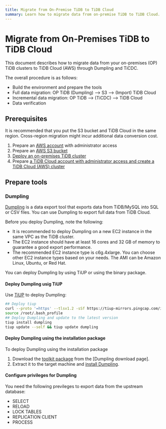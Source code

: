 ```yaml
---
title: Migrate from On-Premise TiDB to TiDB Cloud
summary: Learn how to migrate data from on-premise TiDB to TiDB Cloud.
---
```


# Migrate from On-Premises TiDB to TiDB Cloud

This document describes how to migrate data from your on-premises (OP) TiDB clusters to TiDB Cloud (AWS) through Dumpling and TiCDC.

The overall procedure is as follows:

- Build the environment and prepare the tools
- Full data migration: OP TiDB (Dumpling) --> S3 --> (Import) TiDB Cloud
- Incremental data migration: OP TiDB --> (TiCDC) --> TiDB Cloud
- Data verification

## Prerequisites

It is recommended that you put the S3 bucket and TiDB Cloud in the same region. Cross-region migration might incur additional data conversion cost.

  1. Prepare an [AWS account](https://docs.aws.amazon.com/AmazonS3/latest/userguide/setting-up-s3.html#sign-up-for-aws-gsg) with administrator access
  2. Prepare an [AWS S3 bucket](https://docs.aws.amazon.com/AmazonS3/latest/userguide/creating-bucket.html)
  3. [Deploy an on-premises TiDB cluster](https://docs.pingcap.com/zh/tidb/dev/hardware-and-software-requirements)
  4. Prepare [a TiDB Cloud account with administrator access and create a TiDB Cloud (AWS) cluster](/tidb-cloud/tidb-cloud-quickstart.md)

## Prepare tools

### Dumpling

[Dumpling](https://docs.pingcap.com/tidb/dev/dumpling-overview) is a data export tool that exports data from TiDB/MySQL into SQL or CSV files. You can use Dumpling to export full data from TiDB Cloud.

Before you deploy Dumpling, note the following:

- It is recommended to deploy Dumpling on a new EC2 instance in the same VPC as the TiDB cluster.
- The EC2 instance should have at least 16 cores and 32 GB of memory to guarantee a good export performance.
- The recommended EC2 instance type is c6g.4xlarge. You can choose other EC2 instance types based on your needs. The AMI can be Amazon Linux, Ubuntu, or Red Hat.

You can deploy Dumpling by using TiUP or using the binary package.

#### Deploy Dumpling usig TiUP

Use [TiUP](https://docs.pingcap.com/tidb/stable/tiup-overview) to deploy Dumpling:

```bash
## Deploy tiup
curl --proto '=https' --tlsv1.2 -sSf https://tiup-mirrors.pingcap.com/install.sh | sh
source /root/.bash_profile
## Deploy Dumpling and update to the latest version
tiup install dumpling
tiup update --self && tiup update dumpling
```

#### Deploy Dumpling using the installation package

To deploy Dumpling using the installation package

1. Download the [toolkit package](https://docs.pingcap.com/tidb/stable/download-ecosystem-tools) from the [Dumpling download page].
2. Extract it to the target machine and [install Dumpling](https://docs.pingcap.com/tidb/stable/dumpling-overview#dumpling-introduction).

#### Configure privileges for Dumpling

You need the following previleges to export data from the upstream database:

- SELECT
- RELOAD
- LOCK TABLES
- REPLICATION CLIENT
- PROCESS
